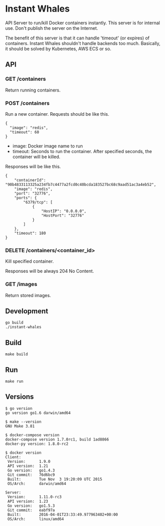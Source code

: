 # Instant Whales

API Server to run/kill Docker containers instantly.
This server is for internal use. Don't publish the server on the Internet.

The benefit of this server is that it can handle 'timeout' (or expires) of containers.
Instant Whales shouldn't handle backends too much.
Basically, it should be solved by Kubernetes, AWS ECS or so.

## API

### GET /containers

Return running containers.

### POST /containers

Run a new container.
Requests should be like this.

```
{
  "image": "redis",
  "timeout": 60
}
```

* image: Docker image name to run
* timeout: Seconds to run the container. After specified seconds, the container will be killed.

Responses will be like this.

```
{
    "containerId": "90b4833113325a234fb7c4477a2fcd0c40bcda183527bc68c9aad51ac3a4eb52",
    "image": "redis",
    "port": "32776",
    "ports": {
        "6379/tcp": [
            {
                "HostIP": "0.0.0.0",
                "HostPort": "32776"
            }
        ]
    },
    "timeout": 180
}
```

### DELETE /containers/<container_id>

Kill specified container.

Responses will be always 204 No Content. 

### GET /images

Return stored images.

## Development

```
go build
./instant-whales
```

## Build

`make build`

## Run

`make run`

## Versions

```
$ go version    
go version go1.6 darwin/amd64

$ make --version
GNU Make 3.81

$ docker-compose version
docker-compose version 1.7.0rc1, build 1ad8866
docker-py version: 1.8.0-rc2

$ docker version
Client:
 Version:      1.9.0
 API version:  1.21
 Go version:   go1.4.3
 Git commit:   76d6bc9
 Built:        Tue Nov  3 19:20:09 UTC 2015
 OS/Arch:      darwin/amd64

Server:
 Version:      1.11.0-rc3
 API version:  1.23
 Go version:   go1.5.3
 Git commit:   eabf97a
 Built:        2016-04-01T23:33:49.977963402+00:00
 OS/Arch:      linux/amd64
```